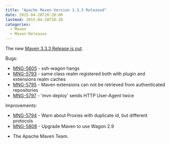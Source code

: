 ```yaml
---
title: "Apache Maven Version 3.3.3 Released"
date: 2015-04-28T20:20:00
lastmod: 2015-04-28T20:20
categories:
  - Maven
  - Maven-Releases
---
```

The new [Maven 3.3.3 Release is out](https://issues.apache.org/jira/secure/ReleaseNote.jspa?projectId=12316922&version=12332054).

Bugs:

 * [MNG-5605](https://issues.apache.org/jira/browse/MNG-5605) - ssh-wagon hangs
 * [MNG-5793](https://issues.apache.org/jira/browse/MNG-5793) - same class realm registered both with plugin and extensions realm caches
 * [MNG-5795](https://issues.apache.org/jira/browse/MNG-5795) - Maven extensions can not be retrieved from authenticated repositories
 * [MNG-5797](https://issues.apache.org/jira/browse/MNG-5797) - 'mvn deploy' sends HTTP User-Agent twice

Improvements:

 * [MNG-5794](https://issues.apache.org/jira/browse/MNG-5794) - Warn about Proxies with duplicate id, but different protocols
 * [MNG-5808](https://issues.apache.org/jira/browse/MNG-5808) - Upgrade Maven to use Wagon 2.9

- The Apache Maven Team.
